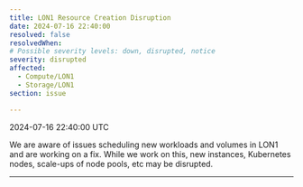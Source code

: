 ```yaml
---
title: LON1 Resource Creation Disruption 
date: 2024-07-16 22:40:00
resolved: false
resolvedWhen: 
# Possible severity levels: down, disrupted, notice
severity: disrupted
affected:
  - Compute/LON1
  - Storage/LON1
section: issue

---
```



2024-07-16 22:40:00 UTC

We are aware of issues scheduling new workloads and volumes in LON1 and are working on a fix. While we work on this, new instances, Kubernetes nodes, scale-ups of node pools, etc may be disrupted.

---
